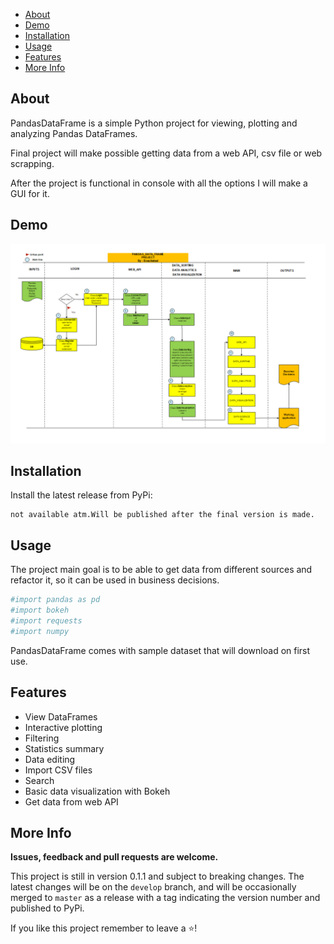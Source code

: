 - [About](#about)
- [Demo](#demo)
- [Installation](#installation)
- [Usage](#usage)
- [Features](#features)
- [More Info](#more-info)

## About

PandasDataFrame is a simple Python project for viewing,
plotting and analyzing Pandas DataFrames.

Final project will make possible getting data
from a web API, csv file or web scrapping.

After the project is functional in console with
all the options I will make a GUI for it.

## Demo

![img.png](img.png)

## Installation

Install the latest release from PyPi:

```shell
not available atm.Will be published after the final version is made.
```

## Usage

The project main goal is to be able to get data from different sources and refactor it,
so it can be used in business decisions.

```python
#import pandas as pd
#import bokeh
#import requests
#import numpy

```

PandasDataFrame comes with sample dataset that will download on first use.

## Features

- View DataFrames
- Interactive plotting
- Filtering
- Statistics summary
- Data editing
- Import CSV files
- Search
- Basic data visualization with Bokeh
- Get data from web API

## More Info

**Issues, feedback and pull requests are welcome.**

This project is still in version 0.1.1 and subject to breaking changes. The latest changes will be on the `develop`
branch, and will be occasionally merged to `master` as a release with a tag indicating the version number and published
to PyPi.

If you like this project remember to leave a ⭐! 
